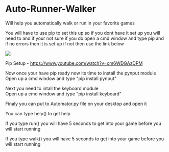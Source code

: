 # Auto-Runner-Walker
Will help you automatically walk or run in your favorite games

You will have to use pip to set this up so if you dont have it set up you will need to and if your not sure if you do open a cmd window and type pip and if no errors then it is set up if not then use the link below

![](https://ytiurin.github.io/tetris/public/demo.gif)

Pip Setup - https://www.youtube.com/watch?v=cm6WDGAzDPM

Now once your have pip ready now its time to install the pynput module<br>
Open up a cmd window and type "pip install pynput"

Next you need to intall the keyboard module<br>
Open up a cmd window and type "pip install keyboard"

Finaly you can put to Automator.py file on your desktop and open it

You can type help() to get help

If you type run() you will have 5 seconds to get into your game before you will start running

If you type walk() you will have 5 seconds to get into your game before you will start running
